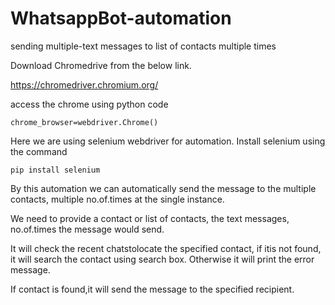 # WhatsappBot-automation
sending multiple-text messages to list of contacts multiple times

Download Chromedrive from the below link.

https://chromedriver.chromium.org/

access the chrome using python code
```
chrome_browser=webdriver.Chrome()
```
Here we are using selenium webdriver for automation. Install selenium using the command
```
pip install selenium
```
By this automation we can automatically send the message to the multiple contacts, multiple no.of.times at the single instance.

We need to provide a contact or list of contacts, the text messages, no.of.times the message would send.

It will check the recent chatstolocate the specified contact, if itis not found, it will search the contact using search box. Otherwise it will print the error message.

If contact is found,it will send the message to the specified recipient.

